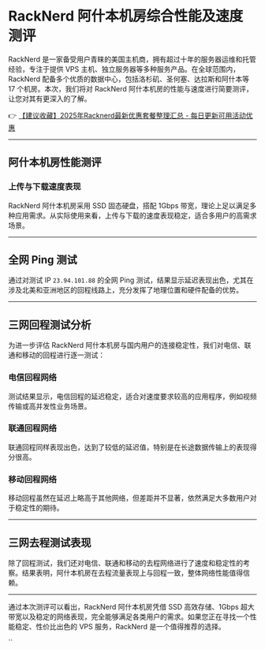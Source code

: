 # RackNerd 阿什本机房综合性能及速度测评

RackNerd 是一家备受用户青睐的美国主机商，拥有超过十年的服务器运维和托管经验，专注于提供 VPS 主机、独立服务器等多种服务产品。在全球范围内，RackNerd 配备多个优质的数据中心，包括洛杉矶、圣何塞、达拉斯和阿什本等 17 个机房。本次，我们将对 RackNerd 阿什本机房的性能与速度进行简要测评，让您对其有更深入的了解。

👉 [【建议收藏】2025年Racknerd最新优惠套餐整理汇总 - 每日更新可用活动优惠](https://bit.ly/Rack_Nerd)

---

## 阿什本机房性能测评

### 上传与下载速度表现
RackNerd 阿什本机房采用 SSD 固态硬盘，搭配 1Gbps 带宽，理论上足以满足多种应用需求。从实际使用来看，上传与下载的速度表现稳定，适合多用户的高需求场景。

---

## 全网 Ping 测试

通过对测试 IP `23.94.101.88` 的全网 Ping 测试，结果显示延迟表现出色，尤其在涉及北美和亚洲地区的回程线路上，充分发挥了地理位置和硬件配备的优势。

---

## 三网回程测试分析

为进一步评估 RackNerd 阿什本机房与国内用户的连接稳定性，我们对电信、联通和移动的回程进行逐一测试：

### 电信回程网络
测试结果显示，电信回程的延迟稳定，适合对速度要求较高的应用程序，例如视频传输或高并发性业务场景。

### 联通回程网络
联通回程同样表现出色，达到了较低的延迟值，特别是在长途数据传输上的表现得分很高。

### 移动回程网络
移动回程虽然在延迟上略高于其他网络，但差距并不显著，依然满足大多数用户对于稳定性的期待。

---

## 三网去程测试表现

除了回程测试，我们还对电信、联通和移动的去程网络进行了速度和稳定性的考察。结果表明，阿什本机房在去程流量表现上与回程一致，整体网络性能值得信赖。

---

通过本次测评可以看出，RackNerd 阿什本机房凭借 SSD 高效存储、1Gbps 超大带宽以及稳定的网络表现，完全能够满足各类用户的需求。如果您正在寻找一个性能稳定、性价比出色的 VPS 服务，RackNerd 是一个值得推荐的选择。

``